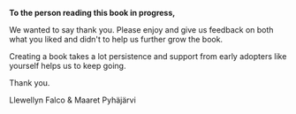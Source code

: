 **To the person reading this book in progress,**

We wanted to say thank you. Please enjoy and give us feedback on both what you liked and didn't to help us further grow the book.

Creating a book takes a lot persistence and support from early adopters like yourself helps us to keep going.

Thank you.

Llewellyn Falco & Maaret Pyh&auml;j&auml;rvi
